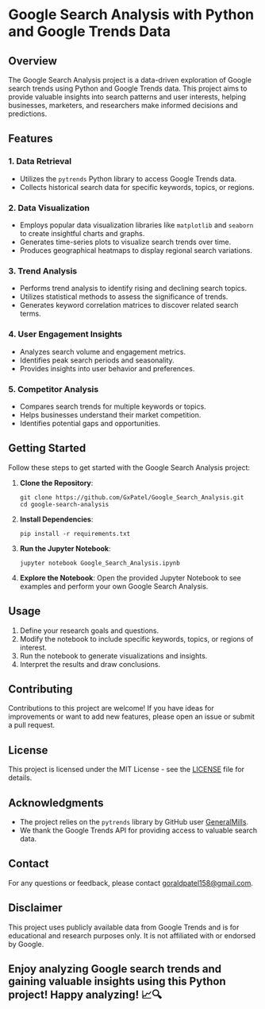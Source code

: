 # Google Search Analysis with Python and Google Trends Data

## Overview

The Google Search Analysis project is a data-driven exploration of Google search trends using Python and Google Trends data. This project aims to provide valuable insights into search patterns and user interests, helping businesses, marketers, and researchers make informed decisions and predictions.

## Features

### 1. Data Retrieval
- Utilizes the `pytrends` Python library to access Google Trends data.
- Collects historical search data for specific keywords, topics, or regions.

### 2. Data Visualization
- Employs popular data visualization libraries like `matplotlib` and `seaborn` to create insightful charts and graphs.
- Generates time-series plots to visualize search trends over time.
- Produces geographical heatmaps to display regional search variations.

### 3. Trend Analysis
- Performs trend analysis to identify rising and declining search topics.
- Utilizes statistical methods to assess the significance of trends.
- Generates keyword correlation matrices to discover related search terms.

### 4. User Engagement Insights
- Analyzes search volume and engagement metrics.
- Identifies peak search periods and seasonality.
- Provides insights into user behavior and preferences.

### 5. Competitor Analysis
- Compares search trends for multiple keywords or topics.
- Helps businesses understand their market competition.
- Identifies potential gaps and opportunities.

## Getting Started

Follow these steps to get started with the Google Search Analysis project:

1. **Clone the Repository**:
   ```
   git clone https://github.com/GxPatel/Google_Search_Analysis.git
   cd google-search-analysis
   ```

2. **Install Dependencies**:
   ```
   pip install -r requirements.txt
   ```

3. **Run the Jupyter Notebook**:
   ```
   jupyter notebook Google_Search_Analysis.ipynb
   ```

4. **Explore the Notebook**:
   Open the provided Jupyter Notebook to see examples and perform your own Google Search Analysis.

## Usage

1. Define your research goals and questions.
2. Modify the notebook to include specific keywords, topics, or regions of interest.
3. Run the notebook to generate visualizations and insights.
4. Interpret the results and draw conclusions.

## Contributing

Contributions to this project are welcome! If you have ideas for improvements or want to add new features, please open an issue or submit a pull request.

## License

This project is licensed under the MIT License - see the [LICENSE](LICENSE) file for details.

## Acknowledgments

- The project relies on the `pytrends` library by GitHub user [GeneralMills](https://github.com/GeneralMills/pytrends).
- We thank the Google Trends API for providing access to valuable search data.

## Contact

For any questions or feedback, please contact [goraldpatel158@gmail.com](mailto:goraldpatel158@gmail.com).

## Disclaimer

This project uses publicly available data from Google Trends and is for educational and research purposes only. It is not affiliated with or endorsed by Google.

## Enjoy analyzing Google search trends and gaining valuable insights using this Python project! Happy analyzing! 📈🔍
